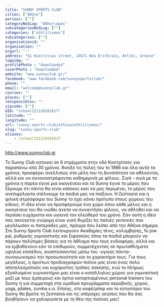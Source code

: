 ```yaml
---
title: "SUNNY SPORTS CLUB"
cities: ["Αθήνα"]
perioxi: [""]
categoryNoSLug: "Αθλητισμός"
subcategoriesNoSLug: [""]
categories: ["athlitismos"]
subcategories: [""]
organisationid: ""
organisation: ""
orgurl: "-"
address: "61 Kastritsas street, 14671 Néa Erithraía, Attiki, Greece"
logoimg: ""
profilePhoto : "downloaded"
coverPhoto : "downloaded"
website: "www.sunnyclub.gr/"
facebook: "www.facebook.com/sunnysportsclub/"
phone: ""
email: "welcome@sunnyclub.gr"
courses: ""
places: [""]
rensponsibles: ""
zipcode: [""]
UID: "school121120181617"
latitude: ""
longitude: ""
url: "sunny-sports-club/athina/athlitismos/"
slug: "sunny-sports-club"
aliases:
    - /school121120181617
---
```



http://www.sunnyclub.gr

To Sunny Club κατοικεί σε 6 στρέμματα στην οδό Καστρίτσας για παραπάνω από 30 χρόνια. Άνοιξε τις πύλες του το 1986 και όλα αυτά τα χρόνια, προσφέρει ανελλιπώς στα μέλη του τη δυνατότητα να αθλούνται, αλλά και να συναναστρέφονται καθημερινά με φίλους. Σιγά - σιγά με τα χρόνια η παρέα έγινε μια οικογένεια και το Sunny έγινε το μέρος που ξέρουμε ότι πάντα θα είναι κάποιος εκεί να μας περιμένει, το μέρος που ανεπιφύλακτα στέλνουμε τα παιδιά μας να παίξουν. Η ζεστασιά και η φιλική ατμόσφαιρα του Sunny το έχει κάνει πρότυπο στους χώρους του είδους. Η ιδέα είναι να προσφέρουμε ένα χώρο όπου κάθε μέλος και η οικογένεια του θα νιώθει άνετα να συναντήσει φίλους, να αθληθεί και να περάσει ευχάριστα και υγιεινά τον ελεύθερό του χρόνο. Εάν αυτή η ιδέα σας ακούγεται γνώριμη είναι γιατί θυμίζει τις παλιές γειτονιές που μεγάλωσαν οι πατεράδες μας, πράγμα που λείπει από την Αθήνα σήμερα. Στο Sunny Sports Club λειτουργούν Ακαδημίες τένις, κολύμβησης, fu jow pai, ρυθμικής γυμναστικής και ξιφασκίας όπου τα παιδιά μπορούν να πάρουν πολύτιμες βάσεις για το άθλημα που τους ενδιαφέρει, αλλά και να εμβαθύνουν εάν το επιθυμούν, συμμετέχοντας σε πρωταθλήματα υψηλού επιπέδου, αναπτύσσοντας μέσω του -υγιούς πάντα- συναγωνισμού την προσωπικότητα και το χαρακτήρα τους. Για τους μεγάλους, η άριστων προδιαγραφών πισίνα μας είναι ένας πολύ αποτελεσματικός και ευχάριστος τρόπος άσκησης, ενώ το πλήρως εξοπλισμένο γυμναστήριο μας είναι ο κατάλληλος χώρος για γυμναστική μαζί με τους έμπειρους και άρτια καταρτισμένους personal trainers του Sunny ή για συμμετοχή στα ομαδικά προγράμματα αεροβικής, χορού, yoga, pilates, zumba κ.α. Επίσης, στο καφέ/μπαρ και το εστιατόριο του Sunny θα βρείτε τη ζεστασιά και τις υπέροχες γεύσεις που θα σας βοηθήσουν να χαλαρώσετε με τη θέα της πισίνας μας!